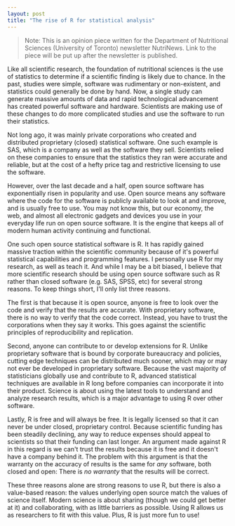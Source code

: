 ```yaml
---
layout: post
title: "The rise of R for statistical analysis"
---
```


> Note: This is an opinion piece written for the Department of Nutritional
Sciences (University of Toronto) newsletter NutriNews. Link to the piece will be
put up after the newsletter is published.

Like all scientific research, the foundation of nutritional sciences is the use
of statistics to determine if a scientific finding is likely due to chance. In
the past, studies were simple, software was rudimentary or non-existent, and
statistics could generally be done by hand. Now, a single study can generate
massive amounts of data and rapid technological advancement has created powerful
software and hardware. Scientists are making use of these changes to do more
complicated studies and use the software to run their statistics.

Not long ago, it was mainly private corporations who created and distributed 
proprietary (closed) statistical software. One such example is SAS, which is a
company as well as the software they sell. Scientists relied on these companies
to ensure that the statistics they ran were accurate and reliable, but at the
cost of a hefty price tag and restrictive licensing to use the software.

However, over the last decade and a half, open source software has exponentially
risen in popularity and use. Open source means any software where the code for
the software is publicly available to look at and improve, and is usually free
to use. You may not know this, but our economy, the web, and almost all
electronic gadgets and devices you use in your everyday life run on open source 
software. It is the engine that keeps all of modern human activity continuing
and functional.

One such open source statistical software is R. It has rapidly gained massive
traction within the scientific community because of it's powerful statistical 
capabilities and programming features. I personally use R for my research, as 
well as teach it. And while I may be a bit biased, I believe that more 
scientific research should be using open source software such as R rather than 
closed software (e.g. SAS, SPSS, etc) for several strong reasons. To keep things
short, I'll only list three reasons.

The first is that because it is open source, anyone is free to look over the 
code and verify that the results are accurate. With proprietary software, there
is no way to verify that the code correct. Instead, you have to trust the
corporations when they say it works. This goes against the scientific principles
of reproducibility and replication.

Second, anyone can contribute to or develop extensions for R. Unlike proprietary
software that is bound by corporate bureaucracy and policies, cutting edge
techniques can be distributed much sooner, which may or may not ever be 
developed in proprietary software. Because the vast majority of statisticians
globally use and contribute to R, advanced statistical techniques are available
in R long before companies can incorporate it into their product. Science is
about using the latest tools to understand and analyze research results, which
is a major advantage to using R over other software.

Lastly, R is free and will always be free. It is legally licensed so that it can
never be under closed, proprietary control. Because scientific funding has been
steadily declining, any way to reduce expenses should appeal to scientists so
that their funding can last longer. An argument made against R in this regard
is we can't trust the results because it is free and it doesn't have a company
behind it. The problem with this argument is that the warranty on the accuracy
of results is the same for *any* software, both closed and open: There is *no
warranty* that the results will be correct.

These three reasons alone are strong reasons to use R, but there is also a 
value-based reason: the values underlying open source match the values of
science itself. Modern science is about sharing (though we could get better at
it) and collaborating, with as little barriers as possible. Using R allows us as
researchers to fit with this value. Plus, R is just more fun to use!

